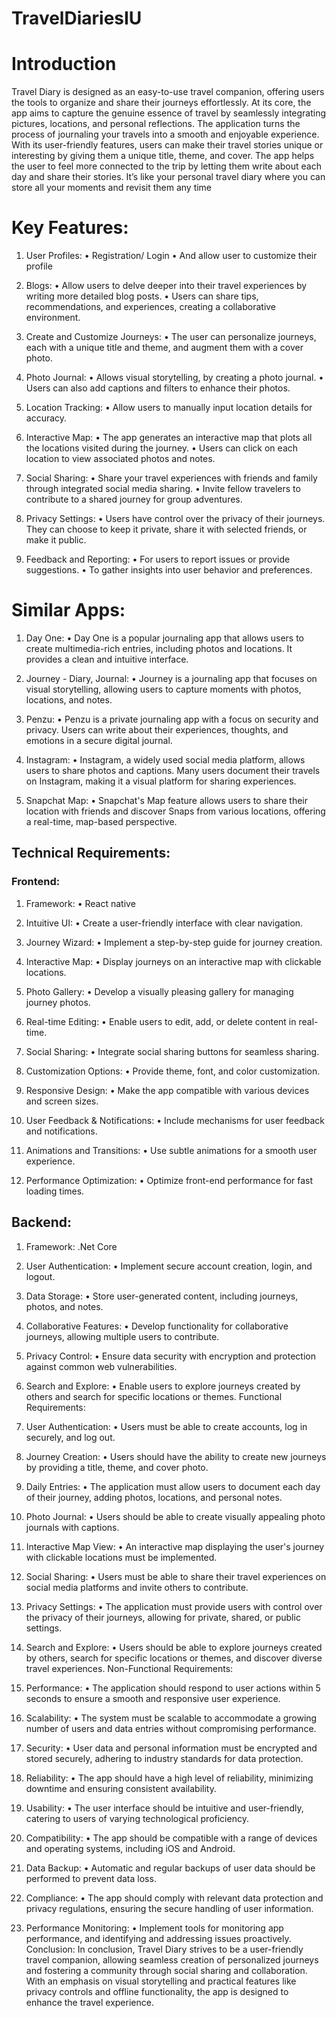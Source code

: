 # TravelDiariesIU
# Introduction

Travel Diary is designed as an easy-to-use travel companion, offering users the tools to organize and share their journeys effortlessly. At its core, the app aims to capture the genuine essence of travel by seamlessly integrating pictures, locations, and personal reflections. The application turns the process of journaling your travels into a smooth and enjoyable experience.
With its user-friendly features, users can make their travel stories unique or interesting by giving them a unique title, theme, and cover. The app helps the user to feel more connected to the trip by letting them write about each day and share their stories. It’s like your personal travel diary where you can store all your moments and revisit them any time

# Key Features:
1.	User Profiles:
•	Registration/ Login
•	And allow user to customize their profile

2.	Blogs:
•	Allow users to delve deeper into their travel experiences by writing more detailed blog posts.
•	Users can share tips, recommendations, and experiences, creating a collaborative environment.

3.	Create and Customize Journeys:
•	The user can personalize journeys, each with a unique title and theme, and augment them with a cover photo.

4.	Photo Journal:
•	Allows visual storytelling, by creating a photo journal.
•	Users can also add captions and filters to enhance their photos.

5.	Location Tracking:
•	Allow users to manually input location details for accuracy.

6.	Interactive Map:
•	The app generates an interactive map that plots all the locations visited during the journey.
•	Users can click on each location to view associated photos and notes.

7.	Social Sharing:
•	Share your travel experiences with friends and family through integrated social media sharing.
•	Invite fellow travelers to contribute to a shared journey for group adventures.

8.	Privacy Settings:
•	Users have control over the privacy of their journeys. They can choose to keep it private, share it with selected friends, or make it public.


9.	Feedback and Reporting:
•	For users to report issues or provide suggestions.
•	To gather insights into user behavior and preferences.
# Similar Apps:
1.	Day One:
•	Day One is a popular journaling app that allows users to create multimedia-rich entries, including photos and locations. It provides a clean and intuitive interface.

2.	Journey - Diary, Journal:
•	Journey is a journaling app that focuses on visual storytelling, allowing users to capture moments with photos, locations, and notes.

3.	Penzu:
•	Penzu is a private journaling app with a focus on security and privacy. Users can write about their experiences, thoughts, and emotions in a secure digital journal.

4.	Instagram:
•	Instagram, a widely used social media platform, allows users to share photos and captions. Many users document their travels on Instagram, making it a visual platform for sharing experiences.

5.	Snapchat Map:
•	Snapchat's Map feature allows users to share their location with friends and discover Snaps from various locations, offering a real-time, map-based perspective.

## Technical Requirements:
### Frontend:
1.	Framework:
•	React native 

2.	Intuitive UI:
•	Create a user-friendly interface with clear navigation.

3.	Journey Wizard:
•	Implement a step-by-step guide for journey creation.

4.	Interactive Map:
•	Display journeys on an interactive map with clickable locations.

5.	Photo Gallery:
•	Develop a visually pleasing gallery for managing journey photos.

6.	Real-time Editing:
•	Enable users to edit, add, or delete content in real-time.

7.	Social Sharing:
•	Integrate social sharing buttons for seamless sharing.

8.	Customization Options:
•	Provide theme, font, and color customization.

9.	Responsive Design:
•	Make the app compatible with various devices and screen sizes.

10.	User Feedback & Notifications:
•	Include mechanisms for user feedback and notifications.

11.	Animations and Transitions:
•	Use subtle animations for a smooth user experience.

12.	Performance Optimization:
•	Optimize front-end performance for fast loading times.
## Backend:
1.	Framework:
.Net Core
2.	User Authentication:
•	Implement secure account creation, login, and logout.

3.	Data Storage:
•	Store user-generated content, including journeys, photos, and notes.

4.	Collaborative Features:
•	Develop functionality for collaborative journeys, allowing multiple users to contribute.

5.	Privacy Control:
•	Ensure data security with encryption and protection against common web vulnerabilities.

6.	Search and Explore:
•	Enable users to explore journeys created by others and search for specific locations or themes.
Functional Requirements:
1.	User Authentication:
•	Users must be able to create accounts, log in securely, and log out.
2.	Journey Creation:
•	Users should have the ability to create new journeys by providing a title, theme, and cover photo.
3.	Daily Entries:
•	The application must allow users to document each day of their journey, adding photos, locations, and personal notes.
4.	Photo Journal:
•	Users should be able to create visually appealing photo journals with captions.
5.	Interactive Map View:
•	An interactive map displaying the user's journey with clickable locations must be implemented.
6.	Social Sharing:
•	Users must be able to share their travel experiences on social media platforms and invite others to contribute.
7.	Privacy Settings:
•	The application must provide users with control over the privacy of their journeys, allowing for private, shared, or public settings.
8.	Search and Explore:
•	Users should be able to explore journeys created by others, search for specific locations or themes, and discover diverse travel experiences.
Non-Functional Requirements:
1.	Performance:
•	The application should respond to user actions within 5 seconds to ensure a smooth and responsive user experience.
2.	Scalability:
•	The system must be scalable to accommodate a growing number of users and data entries without compromising performance.
3.	Security:
•	User data and personal information must be encrypted and stored securely, adhering to industry standards for data protection.
4.	Reliability:
•	The app should have a high level of reliability, minimizing downtime and ensuring consistent availability.
5.	Usability:
•	The user interface should be intuitive and user-friendly, catering to users of varying technological proficiency.
6.	Compatibility:
•	The app should be compatible with a range of devices and operating systems, including iOS and Android.
7.	Data Backup:
•	Automatic and regular backups of user data should be performed to prevent data loss.
8.	Compliance:
•	The app should comply with relevant data protection and privacy regulations, ensuring the secure handling of user information.
9.	Performance Monitoring:
•	Implement tools for monitoring app performance, and identifying and addressing issues proactively.
Conclusion:
In conclusion, Travel Diary strives to be a user-friendly travel companion, allowing seamless creation of personalized journeys and fostering a community through social sharing and collaboration. With an emphasis on visual storytelling and practical features like privacy controls and offline functionality, the app is designed to enhance the travel experience.


